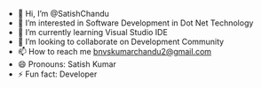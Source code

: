 - 👋 Hi, I’m @SatishChandu
- 👀 I’m interested in Software Development in Dot Net Technology
- 🌱 I’m currently learning Visual Studio IDE
- 💞️ I’m looking to collaborate on Development Community
- 📫 How to reach me bnvskumarchandu2@gmail.com
- 😄 Pronouns: Satish Kumar
- ⚡ Fun fact: Developer

<!---
SatishChandu/SatishChandu is a ✨ special ✨ repository because its `README.md` (this file) appears on your GitHub profile.
You can click the Preview link to take a look at your changes.
--->
